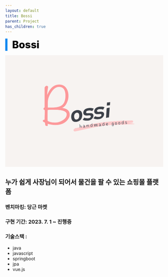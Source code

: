 ```yaml
---
layout: default
title: Bossi
parent: Project
has_children: true
---
```


<div style="font-size:32px; font-weight: 800; border-left: 7px solid #0687f0; padding-left:15px !important; color:#000000">Bossi</div>

![로고](/assets/images/Project/Bossi/Bossi_logo.png)

## 누가 쉽게 사장님이 되어서 물건을 팔 수 있는 쇼핑몰 플랫폼

### 벤치마킹: 당근 마켓
### 구현 기간:  2023. 7. 1 ~ 진행중

          

### 기술스택 :
* java
* javascript
* springboot
* jpa
* vue.js
 